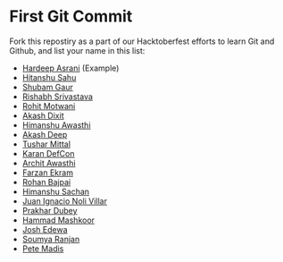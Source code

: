 # First Git Commit

Fork this repostiry as a part of our Hacktoberfest efforts to learn Git and Github, and list your name in this list:

- [Hardeep Asrani](https://github.com/HardeepAsrani) (Example)
- [Hitanshu Sahu](https://github.com/Phantom-Cluster)
- [Shubam Gaur](https://github.com/sumitsg10)
- [Rishabh Srivastava](https://github.com/Keypuncher91)
- [Rohit Motwani](https://github.com/rohittm)
- [Akash Dixit](https://github.com/Akash1Dixit)
- [Himanshu Awasthi](https://github.com/IHackPy)
- [Akash Deep](https://github.com/23akashdeep)
- [Tushar Mittal](https://github.com/techytushar)
- [Karan DefCon](https://github.com/DotSlashTX)
- [Archit Awasthi](https://github.com/archit023)
- [Farzan Ekram](https://github.com/scorpion-kali)
- [Rohan Bajpai](https://github.com/bajpairohan6306)
- [Himanshu Sachan](https://github.com/mahi2msd)
- [Juan Ignacio Noli Villar](https://github.com/jnvillar)
- [Prakhar Dubey](https://github.com/prakhardb)
- [Hammad Mashkoor](https://github.com/hammadmashkoor)
- [Josh Edewa](https://github.com/edewajosh)
- [Soumya Ranjan](https://github.com/soumya-ranjan7)
- [Pete Madis](https://github.com/petemadis)
